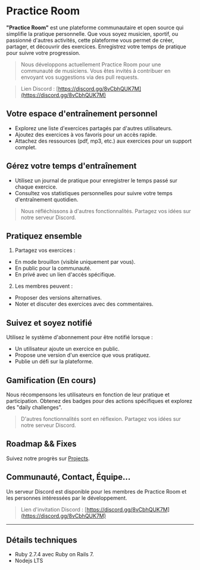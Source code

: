 # Practice Room

**"Practice Room"** est une plateforme communautaire et open source qui simplifie la pratique personnelle. Que vous soyez musicien, sportif, ou passionné d'autres activités, cette plateforme vous permet de créer, partager, et découvrir des exercices. Enregistrez votre temps de pratique pour suivre votre progression.

> Nous développons actuellement Practice Room pour une communauté de musiciens. Vous êtes invités à contribuer en envoyant vos suggestions via des pull requests.

> Lien Discord : [https://discord.gg/8vCbhQUK7M](https://discord.gg/8vCbhQUK7M)

## Votre espace d'entraînement personnel

- Explorez une liste d'exercices partagés par d'autres utilisateurs.
- Ajoutez des exercices à vos favoris pour un accès rapide.
- Attachez des ressources (pdf, mp3, etc.) aux exercices pour un support complet.

## Gérez votre temps d'entraînement

- Utilisez un journal de pratique pour enregistrer le temps passé sur chaque exercice.
- Consultez vos statistiques personnelles pour suivre votre temps d'entraînement quotidien.

> Nous réfléchissons à d'autres fonctionnalités. Partagez vos idées sur notre serveur Discord.

## Pratiquez ensemble

1. Partagez vos exercices :
  - En mode brouillon (visible uniquement par vous).
  - En public pour la communauté.
  - En privé avec un lien d'accès spécifique.

2. Les membres peuvent :
  - Proposer des versions alternatives.
  - Noter et discuter des exercices avec des commentaires.

## Suivez et soyez notifié

Utilisez le système d'abonnement pour être notifié lorsque :

- Un utilisateur ajoute un exercice en public.
- Propose une version d'un exercice que vous pratiquez.
- Publie un défi sur la plateforme.

## Gamification (En cours)

Nous récompensons les utilisateurs en fonction de leur pratique et participation. Obtenez des badges pour des actions spécifiques et explorez des "daily challenges".

> D'autres fonctionnalités sont en réflexion. Partagez vos idées sur notre serveur Discord.

## Roadmap && Fixes

Suivez notre progrès sur [Projects](https://github.com/syl-p/practice-room/projects/1).

## Communauté, Contact, Équipe...

Un serveur Discord est disponible pour les membres de Practice Room et les personnes intéressées par le développement.

> Lien d'invitation Discord : [https://discord.gg/8vCbhQUK7M](https://discord.gg/8vCbhQUK7M)

---

## Détails techniques

- Ruby 2.7.4 avec Ruby on Rails 7.
- Nodejs LTS
